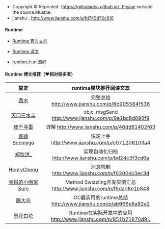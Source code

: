 * Copyright © Reprinted（https://githubidea.github.io）Please indicate the source.Mustbe.
* jianshu：http://www.jianshu.com/u/fd745d76c816


#### Runtime

- [Runtime 官方文档](https://developer.apple.com/documentation/objectivec/objective_c_runtime#//apple_ref/c/func/class_getName)


- [Runtime 译文](http://www.jianshu.com/p/f73ea068efd2)


- [runtime.h.m 源码](https://github.com/CustomPBWaters/Framework-Annotations-Tools/blob/master/Framework-Annotations%20%26%20Tools/ProjectFile/OtherFrameworks-Annotations/runtime.h)
 




#### Runtime 博文推荐（❤️相对较多者）




| 简友 | runtime模块推荐阅读文章 |
|:-:| :-:|
| [西木]() | 完整总结 http://www.jianshu.com/p/6b905584f536 |
| [天口三水羊]() | objc_msgSend http://www.jianshu.com/p/9e1bc8d890f9 |
| [夜千寻墨]() |  详解 http://www.jianshu.com/p/46dd81402f63 |
| [袁峥Seemygo]() | 快速上手 http://www.jianshu.com/p/e071206103a4 |
| [郑钦洪_]() | 实现自动化归档 http://www.jianshu.com/p/bd24c3f3cd0a |
| [HenryCheng]() | 消息机制 http://www.jianshu.com/p/f6300eb3ec3d |
| [卖报的小画家Sure]() | Method Swizzling开发实例汇总 http://www.jianshu.com/p/f6dad8e1b848 |
| [滕大鸟]() | OC最实用的runtime总结 http://www.jianshu.com/p/ab966e8a82e2 |
| [黑花白花]() | Runtime在实际开发中的应用 http://www.jianshu.com/p/851b21870d91 |